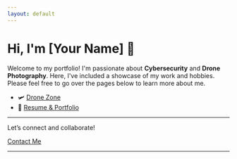 ```yaml
---
layout: default
---
```


# Hi, I'm [Your Name] 👋

Welcome to my portfolio! I'm passionate about **Cybersecurity** and **Drone Photography**. Here, I've included a showcase of my work and hobbies. Please feel free to go over the pages below to learn more about me.

- 🛩️ [Drone Zone](./DronesZone.md)
- 💼 [Resume & Portfolio](./resume.md)

---


Let’s connect and collaborate!

[Contact Me](contactme@mamadouseck.com)

---
